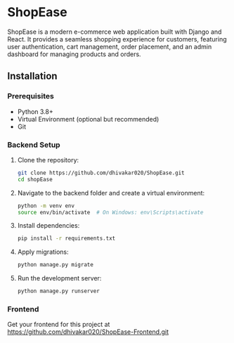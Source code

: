 # ShopEase

ShopEase is a modern e-commerce web application built with Django and React. It provides a seamless shopping experience for customers, featuring user authentication, cart management, order placement, and an admin dashboard for managing products and orders.

## Installation

### Prerequisites

- Python 3.8+
- Virtual Environment (optional but recommended)
- Git

### Backend Setup

1. Clone the repository:
   ```bash
   git clone https://github.com/dhivakar020/ShopEase.git
   cd shopEase
   ```
2. Navigate to the backend folder and create a virtual environment:
   ```bash
   python -m venv env
   source env/bin/activate  # On Windows: env\Scripts\activate
   ```
3. Install dependencies:
   ```bash
   pip install -r requirements.txt
   ```
4. Apply migrations:
   ```bash
   python manage.py migrate
   ```
5. Run the development server:
   ```bash
   python manage.py runserver
   ```

### Frontend

Get your frontend for this project at
https://github.com/dhivakar020/ShopEase-Frontend.git
